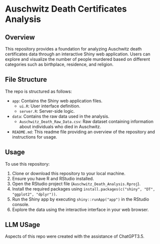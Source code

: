 # Auschwitz Death Certificates Analysis

## Overview

This repository provides a foundation for analyzing Auschwitz death certificates data through an interactive Shiny web application. Users can explore and visualize the number of people murdered based on different categories such as birthplace, residence, and religion.

## File Structure

The repo is structured as follows:

- `app`: Contains the Shiny web application files.
  - `ui.R`: User interface definition.
  - `server.R`: Server-side logic.
- `data`: Contains the raw data used in the analysis.
  - `Auschwitz_Death_Raw_Data.csv`: Raw dataset containing information about individuals who died in Auschwitz.
- `README.md`: This readme file providing an overview of the repository and instructions for usage.
  
## Usage

To use this repository:

1. Clone or download this repository to your local machine.
2. Ensure you have R and RStudio installed.
3. Open the RStudio project file (`Auschwitz_Death_Analysis.Rproj`).
4. Install the required packages using `install.packages(c("shiny", "DT", "ggplot2", "dplyr"))`.
5. Run the Shiny app by executing `shiny::runApp("app")` in the RStudio console.
6. Explore the data using the interactive interface in your web browser.

## LLM USage 
Aspects of this repo were created with the assistance of ChatGPT3.5. 